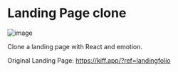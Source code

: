 # Landing Page clone

![image](https://user-images.githubusercontent.com/35219940/192323718-f7c10d3c-f05d-43cf-9c7a-3bd0c1e72663.png)

Clone a landing page with React and emotion.

Original Landing Page: https://kiff.app/?ref=landingfolio
